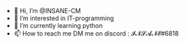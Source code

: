 - 👋 Hi, I’m @INSANE-CM
- 👀 I’m interested in IT-programming
- 🌱 I’m currently learning python
- 📫 How to reach me DM me on discord : 𝓘𝓝𝓢𝓐𝓝𝓔#6818

<!---
INSANE-CM/INSANE-CM is a ✨ special ✨ repository because its `README.md` (this file) appears on your GitHub profile.
You can click the Preview link to take a look at your changes.
--->
